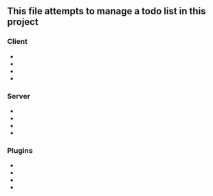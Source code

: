 ## This file attempts to manage a todo list in this project

### Client
- 
-
-
-

### Server
- 
-
-
-

### Plugins
- 
-
-
-
